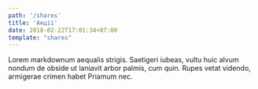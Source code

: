 ```yaml
---
path: '/shares'
title: 'Акції'
date: 2018-02-22T17:01:34+07:00
template: "shares"
---
```


Lorem markdownum aequalis strigis. Saetigeri iubeas, vultu huic alvum nondum de obside ut laniavit arbor palmis, cum quin. Rupes vetat videndo, armigerae crimen habet Priamum nec.
